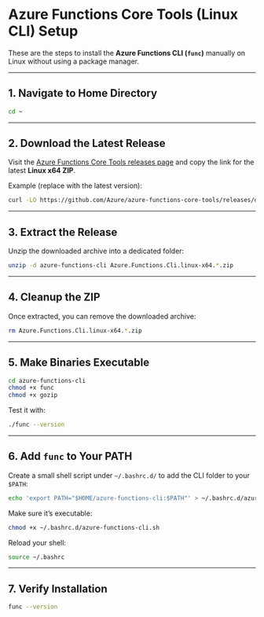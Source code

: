 # Azure Functions Core Tools (Linux CLI) Setup

These are the steps to install the **Azure Functions CLI (`func`)** manually on Linux without using a package manager.

---

## 1. Navigate to Home Directory

```bash
cd ~
````

---

## 2. Download the Latest Release

Visit the [Azure Functions Core Tools releases page](https://github.com/Azure/azure-functions-core-tools/releases)
and copy the link for the latest **Linux x64 ZIP**.

Example (replace with the latest version):

```bash
curl -LO https://github.com/Azure/azure-functions-core-tools/releases/download/4.0.5611/Azure.Functions.Cli.linux-x64.4.0.5611.zip
```

---

## 3. Extract the Release

Unzip the downloaded archive into a dedicated folder:

```bash
unzip -d azure-functions-cli Azure.Functions.Cli.linux-x64.*.zip
```

---

## 4. Cleanup the ZIP

Once extracted, you can remove the downloaded archive:

```bash
rm Azure.Functions.Cli.linux-x64.*.zip
```

---

## 5. Make Binaries Executable

```bash
cd azure-functions-cli
chmod +x func
chmod +x gozip
```

Test it with:

```bash
./func --version
```

---

## 6. Add `func` to Your PATH

Create a small shell script under `~/.bashrc.d/` to add the CLI folder to your `$PATH`:

```bash
echo 'export PATH="$HOME/azure-functions-cli:$PATH"' > ~/.bashrc.d/azure-functions-cli.sh
```

Make sure it’s executable:

```bash
chmod +x ~/.bashrc.d/azure-functions-cli.sh
```

Reload your shell:

```bash
source ~/.bashrc
```

---

## 7. Verify Installation

```bash
func --version
```
